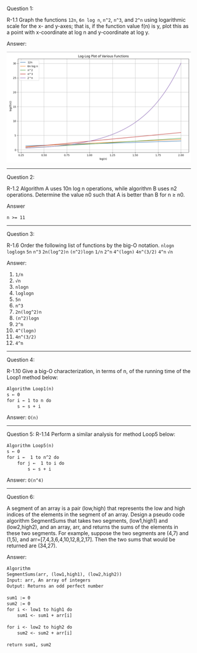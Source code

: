 Question 1:

R-1.1 Graph the functions `12n`, `6n log n`, `n^2`, `n^3`, and `2^n` using logarithmic scale for the x- and y-axes; that is, if the function value f(n) is y, plot this as a point with x-coordinate at log n and y-coordinate at log y.

Answer:

![](question1/graph.png)

---

Question 2:

R-1.2 Algorithm A uses 10n log n operations, while algorithm B uses n2 operations. Determine the value n0 such that A is better than B for n ≥ n0.

Answer

```
n >= 11
```

---

Question 3:

R-1.6 Order the following list of functions by the big-O notation. `nlogn` `loglogn` `5n` `n^3` `2n(log^2)n` `(n^2)logn` `1/n` `2^n` `4^(logn)` `4n^(3/2)` `4^n` `√n`

Answer:

1. `1/n`
2. `√n`
3. `nlogn`
4. `loglogn`
5. `5n`
6. `n^3`
7. `2n(log^2)n`
8. `(n^2)logn`
9. `2^n`
10. `4^(logn)`
11. `4n^(3/2)`
12. `4^n`

---

Question 4:

R-1.10 Give a big-O characterization, in terms of n, of the running time of the Loop1 method below:

```
Algorithm Loop1(n)
s ← 0
for i ← 1 to n do
    s ← s + i
```

Answer:
`O(n)`

---

Question 5:
R-1.14 Perform a similar analysis for method Loop5 below:

```
Algorithm Loop5(n)
s ← 0
for i ←  1 to n^2 do
    for j ←  1 to i do
        s ← s + i
```

Answer:
`O(n^4)`

---

Question 6:

A segment of an array is a pair (low,high) that represents the low and high indices of the elements in the segment of an array. Design a pseudo code algorithm SegmentSums that takes two segments, (low1,high1) and (low2,high2), and an array, arr, and returns the sums of the elements in these two segments. For example, suppose the two segments are (4,7) and (1,5), and arr=[7,4,3,6,4,10,12,8,2,17]. Then the two sums that would be returned are (34,27).

Answer:

```
Algorithm
SegmentSums(arr, (low1,high1), (low2,high2))
Input: arr, An array of integers
Output: Returns an odd perfect number

sum1 := 0
sum2 := 0
for i <- low1 to high1 do
    sum1 <- sum1 + arr[i]

for i <- low2 to high2 do
    sum2 <- sum2 + arr[i]

return sum1, sum2
```
